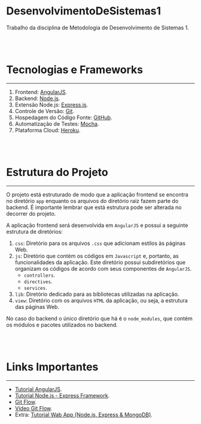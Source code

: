 # DesenvolvimentoDeSistemas1
Trabalho da disciplina de Metodologia de Desenvolvimento de Sistemas 1.

<br><br>

# Tecnologias e Frameworks
*****

1. Frontend: [AngularJS](https://angularjs.org/).
2. Backend: [Node.js](https://nodejs.org/en/).
3. Extensão Node.js: [Express.js](https://expressjs.com/pt-br/).
4. Controle de Versão: [Git](https://git-scm.com/).
5. Hospedagem do Código Fonte: [GitHub](https://github.com/).
6. Automatização de Testes: [Mocha](https://mochajs.org/).
7. Plataforma Cloud: [Heroku](https://www.heroku.com/).

<br><br>

# Estrutura do Projeto
*****

O projeto está estruturado de modo que a aplicação frontend se encontra no diretório `app` enquanto os arquivos do diretório raiz fazem parte do backend. É importante lembrar que está estrutura pode ser alterada no decorrer do projeto.

A aplicação frontend será desenvolvida em `AngularJS` e possui a seguinte estrutura de diretórios:

1. `css`: Diretório para os arquivos `.css` que adicionam estilos às páginas Web.
2. `js`: Diretório que contém os códigos em `Javascript` e, portanto, as funcionalidades da aplicação. Este diretório possui subdiretórios que organizam os códigos de acordo com seus componentes de `AngularJS`.
    * `controllers`.
    * `directives`. 
    * `services`.
3. `lib`: Diretório dedicado para as bibliotecas utilizadas na aplicação.
4. `view`: Diretório com os arquivos `HTML` da aplicação, ou seja, a estrutura das páginas Web.

No caso do backend o único diretório que há é o `node_modules`, que contém os módulos e pacotes utilizados no backend.

<br><br>

# Links Importantes
*****

* [Tutorial AngularJS](https://www.youtube.com/playlist?list=PLQCmSnNFVYnTD5p2fR4EXmtlR6jQJMbPb).
* [Tutorial Node.js - Express Framework](https://www.tutorialspoint.com/nodejs/nodejs_express_framework.htm).
* [Git Flow](https://nvie.com/posts/a-successful-git-branching-model/).
* [Vídeo Git Flow](https://www.youtube.com/watch?v=0L1zx7l6JSc).
* Extra: [Tutorial Wab App (Node.js, Express & MongoDB)](https://closebrace.com/tutorials/2017-03-02/creating-a-simple-restful-web-app-with-nodejs-express-and-mongodb).